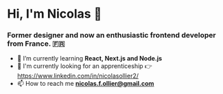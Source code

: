 <h1 align="left">Hi, I'm Nicolas 👋</h1>
<h3 align="left">Former designer and now an enthusiastic frontend developer from France. 🇫🇷</h3>

- 🌱 I’m currently learning **React, Next.js and Node.js**
- 💼 I'm currently looking for an apprenticeship 👉 https://www.linkedin.com/in/nicolasollier2/
- 📫 How to reach me **nicolas.f.ollier@gmail.com**


